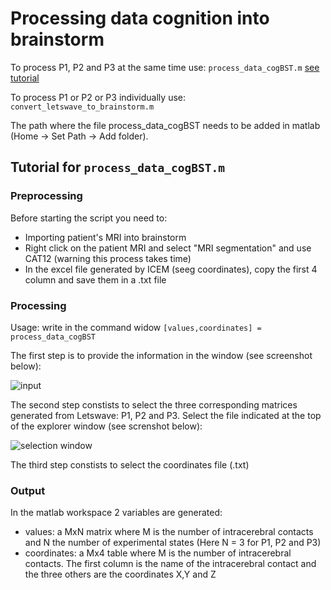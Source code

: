 # Processing data cognition into brainstorm

To process P1, P2 and P3 at the same time use:
``` process_data_cogBST.m ``` [see tutorial](https://github.com/Sam54000/cognition_data_to_brainstorm/blob/main/README.md#tutorial-for-process_data_cogbstm)

To process P1 or P2 or P3 individually use:
``` convert_letswave_to_brainstorm.m ``` 

The path where the file process_data_cogBST needs to be added in matlab (Home -> Set Path -> Add folder).

## Tutorial for ``` process_data_cogBST.m ``` 
### Preprocessing
Before starting the script you need to:
  - Importing patient's MRI into brainstorm
  - Right click on the patient MRI and select "MRI segmentation" and use CAT12 (warning this process takes time)
  - In the excel file generated by ICEM (seeg coordinates), copy the first 4 column and save them in a .txt file

### Processing
Usage:
write in the command widow
``` [values,coordinates] = process_data_cogBST ``` 

The first step is to provide the information in the window (see screenshot below):

![input](/Input.PNG)

The second step constists to select the three corresponding matrices generated from Letswave: P1, P2 and P3.
Select the file indicated at the top of the explorer window (see screnshot below):

![selection window](/Select_file.png)

The third step constists to select the coordinates file (.txt)

### Output
In  the matlab workspace 2 variables are generated:
  - values: a MxN matrix where M is the number of intracerebral contacts and N the number of experimental states (Here N = 3 for P1, P2 and P3)
  - coordinates: a Mx4 table where M is the number of intracerebral contacts. The first column is the name of the intracerebral contact and the three others are the coordinates       X,Y and Z
